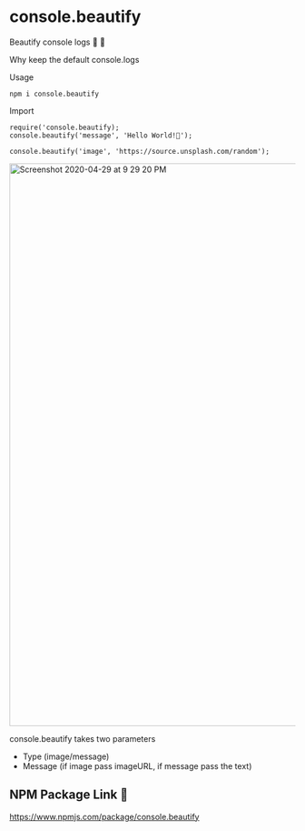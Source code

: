 # console.beautify
Beautify console logs 🧨 🎉

Why keep the default console.logs 

Usage 

`npm i console.beautify`


Import 

```
require('console.beautify);
console.beautify('message', 'Hello World!🤩');

console.beautify('image', 'https://source.unsplash.com/random');

```
<img width="989" alt="Screenshot 2020-04-29 at 9 29 20 PM" src="https://user-images.githubusercontent.com/13532530/80618718-6047cb00-8a61-11ea-901b-e654c4222da4.png">


console.beautify takes two parameters
- Type (image/message)
- Message (if image pass imageURL, if message pass the text)

## NPM Package Link 🔗

https://www.npmjs.com/package/console.beautify